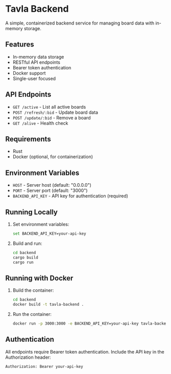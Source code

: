 # Tavla Backend

A simple, containerized backend service for managing board data with in-memory storage.

## Features

- In-memory data storage
- RESTful API endpoints
- Bearer token authentication
- Docker support
- Single-user focused

## API Endpoints

- `GET /active` - List all active boards
- `POST /refresh/:bid` - Update board data
- `POST /update/:bid` - Remove a board
- `GET /alive` - Health check

## Requirements

- Rust
- Docker (optional, for containerization)

## Environment Variables

- `HOST` - Server host (default: "0.0.0.0")
- `PORT` - Server port (default: "3000")
- `BACKEND_API_KEY` - API key for authentication (required)

## Running Locally

1. Set environment variables:
   ```bash
   set BACKEND_API_KEY=your-api-key
   ```

2. Build and run:
   ```bash
   cd backend
   cargo build
   cargo run
   ```

## Running with Docker

1. Build the container:
   ```bash
   cd backend
   docker build -t tavla-backend .
   ```

2. Run the container:
   ```bash
   docker run -p 3000:3000 -e BACKEND_API_KEY=your-api-key tavla-backend
   ```

## Authentication

All endpoints require Bearer token authentication. Include the API key in the Authorization header:
```
Authorization: Bearer your-api-key